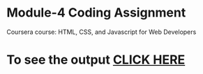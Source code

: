

# Module-4 Coding Assignment

Coursera course: HTML, CSS, and Javascript for Web Developers

# To see the output [CLICK HERE](https://william-1234.github.io/Coursera-test/assignments/module-4-solution/index.html)
